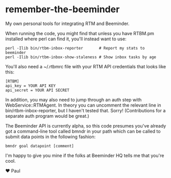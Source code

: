 remember-the-beeminder
======================

My own personal tools for integrating RTM and Beeminder.

When running the code, you might find that unless you have RTBM.pm
installed where perl can find it, you'll instead want to use:

    perl -Ilib bin/rtbm-inbox-reporter       # Report my stats to beeminder
    perl -Ilib bin/rtbm-inbox-show-staleness # Show inbox tasks by age

You'll also need a ~/.rtbmrc file with your RTM API credentials
that looks like this:

    [RTBM]
    api_key = YOUR API KEY
    api_secret = YOUR API SECRET

In addition, you may also need to jump through an auth step with
WebService::RTMAgent.  In theory you can uncomment the relevant line
in bin/rtbm-inbox-reporter, but I haven't tested that.  Sorry!
(Contributions for a separate auth program would be great.)

The Beeminder API is currently alpha, so this code presumes you've
already got a command-line tool called bmndr in your path which can
be called to submit data points in the following fashion:

    bmndr goal datapoint [comment]

I'm happy to give you mine if the folks at Beeminder HQ tells me that
you're cool.

♥  Paul
